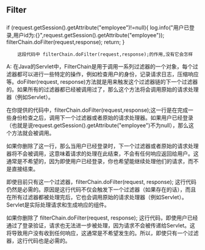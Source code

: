
## Filter
### 
 if (request.getSession().getAttribute("employee")!=null){
            log.info("用户已登录,用户id为:{}",request.getSession().getAttribute("employee"));
            filterChain.doFilter(request,response);
            return;
        }
        
        这段代码中 filterChain.doFilter(request,response);的作用,没有它会怎样

A: 在Java的Servlet中，FilterChain是用于调用一系列过滤器的一个对象，每个过滤器都可以进行一些特定的操作，例如检查用户的身份，记录请求日志，压缩响应等。doFilter(request, response)方法就是用来触发这个过滤器链的下一个过滤器的。如果所有的过滤器都已经被调用过了，那么这个方法将会调用原始的请求处理器（例如Servlet）。

在你提供的代码中，filterChain.doFilter(request,response);这一行是在完成一些身份检查之后，调用下一个过滤器或者原始的请求处理器。如果用户已经登录（也就是说request.getSession().getAttribute("employee")不为null），那么这个方法就会被调用。

如果你删除了这一行，那么当用户已经登录时，下一个过滤器或者原始的请求处理器将不会被调用，这意味着请求的处理在此结束，不会有任何响应返回给用户。这通常是不希望的，因为即使用户已经登录，你也希望能继续处理他们的请求，而不是直接结束。

即使目前只有这一个过滤器，filterChain.doFilter(request, response); 这行代码仍然是必需的。原因是这行代码不仅会触发下一个过滤器（如果存在的话），而且在所有过滤器都被处理完后，它也会调用原始的请求处理器（例如Servlet）。Servlet是实际处理请求和生成响应的组件。

如果你删除了 filterChain.doFilter(request, response); 这行代码，即使用户已经通过了登录验证，请求也无法进一步被处理，因为请求不会被传递给Servlet。这将导致用户没有收到任何响应，这通常是不希望发生的。所以，即使只有一个过滤器，这行代码也是必需的。





### 